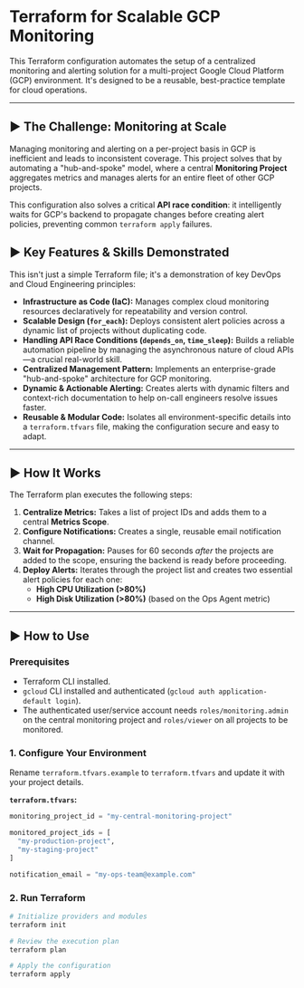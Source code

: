 # Terraform for Scalable GCP Monitoring

This Terraform configuration automates the setup of a centralized monitoring and alerting solution for a multi-project Google Cloud Platform (GCP) environment. It's designed to be a reusable, best-practice template for cloud operations.



---

## ► The Challenge: Monitoring at Scale

Managing monitoring and alerting on a per-project basis in GCP is inefficient and leads to inconsistent coverage. This project solves that by automating a "hub-and-spoke" model, where a central **Monitoring Project** aggregates metrics and manages alerts for an entire fleet of other GCP projects.

This configuration also solves a critical **API race condition**: it intelligently waits for GCP's backend to propagate changes before creating alert policies, preventing common `terraform apply` failures.

## ► Key Features & Skills Demonstrated

This isn't just a simple Terraform file; it's a demonstration of key DevOps and Cloud Engineering principles:

*   **Infrastructure as Code (IaC):** Manages complex cloud monitoring resources declaratively for repeatability and version control.
*   **Scalable Design (`for_each`):** Deploys consistent alert policies across a dynamic list of projects without duplicating code.
*   **Handling API Race Conditions (`depends_on`, `time_sleep`):** Builds a reliable automation pipeline by managing the asynchronous nature of cloud APIs—a crucial real-world skill.
*   **Centralized Management Pattern:** Implements an enterprise-grade "hub-and-spoke" architecture for GCP monitoring.
*   **Dynamic & Actionable Alerting:** Creates alerts with dynamic filters and context-rich documentation to help on-call engineers resolve issues faster.
*   **Reusable & Modular Code:** Isolates all environment-specific details into a `terraform.tfvars` file, making the configuration secure and easy to adapt.

---

## ► How It Works

The Terraform plan executes the following steps:

1.  **Centralize Metrics:** Takes a list of project IDs and adds them to a central **Metrics Scope**.
2.  **Configure Notifications:** Creates a single, reusable email notification channel.
3.  **Wait for Propagation:** Pauses for 60 seconds *after* the projects are added to the scope, ensuring the backend is ready before proceeding.
4.  **Deploy Alerts:** Iterates through the project list and creates two essential alert policies for each one:
    *   **High CPU Utilization (>80%)**
    *   **High Disk Utilization (>80%)** (based on the Ops Agent metric)

---

## ► How to Use

### Prerequisites

*   Terraform CLI installed.
*   `gcloud` CLI installed and authenticated (`gcloud auth application-default login`).
*   The authenticated user/service account needs `roles/monitoring.admin` on the central monitoring project and `roles/viewer` on all projects to be monitored.

### 1. Configure Your Environment

Rename `terraform.tfvars.example` to `terraform.tfvars` and update it with your project details.

**`terraform.tfvars`:**
```terraform
monitoring_project_id = "my-central-monitoring-project"

monitored_project_ids = [
  "my-production-project",
  "my-staging-project"
]

notification_email = "my-ops-team@example.com"
```

### 2. Run Terraform

```bash
# Initialize providers and modules
terraform init

# Review the execution plan
terraform plan

# Apply the configuration
terraform apply
```
